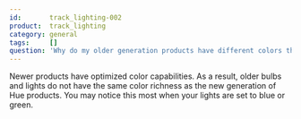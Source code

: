 ```yaml
---
id:       track_lighting-002
product:  track_lighting
category: general
tags:     []
question: 'Why do my older generation products have different colors than my newer products?'
---
```


Newer products have optimized color capabilities. As a result, older bulbs and lights do not have the same color richness as the new generation of Hue products. You may notice this most when your lights are set to blue or green.